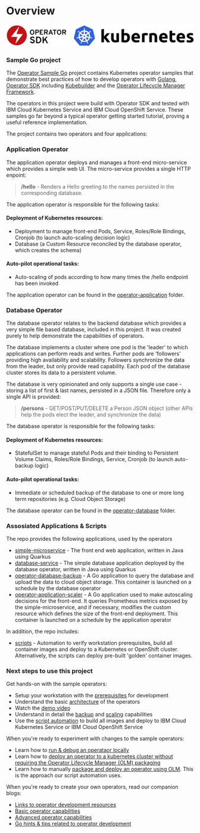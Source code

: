 # Overview

![Getting Started](./images/operators-benefits.jpeg)

### Sample Go project

The [Operator Sample Go](https://github.com/IBM/operator-sample-go) project contains Kubernetes operator samples that demonstrate best practices of how to develop operators with [Golang](https://go.dev/), [Operator SDK](https://sdk.operatorframework.io/) including [Kubebuilder](https://github.com/kubernetes-sigs/kubebuilder) and the [Operator Lifecycle Manager Framework](https://operatorframework.io/).

The operators in this project were build with Operator SDK and tested with IBM Cloud Kubernetes Service and IBM Cloud OpenShift Service.  These samples go far beyond a typical operator getting started tutorial, proving a useful reference implementation.

The project contains two operators and four applications:

### Application Operator

The application operator deploys and manages a front-end micro-service which provides a simple web UI.  The micro-service provides a single HTTP enpoint:
    
>**/hello** - Renders a Hello greeting to the names persisted in the corresponding database.
    
The application operator is responsible for the following tasks:

#### Deployment of Kubernetes resources:
* Deployment to manage front-end Pods, Service, Roles/Role Bindings, Cronjob (to launch auto-scaling decision logic)
* Database (a Custom Resource reconciled by the database operator, which creates the schema)
#### Auto-pilot operational tasks:
* Auto-scaling of pods according to how many times the /hello endpoint has been invoked

The application operator can be found in the [operator-application](https://github.com/IBM/operator-sample-go/tree/main/operator-application) folder.

### Database Operator

The database operator relates to the backend database which provides a very simple file based database, included in this project.  It was created purely to help demonstrate the capabilities of operators.

The database implements a cluster where one pod is the 'leader' to which applications can perform reads and writes.  Further pods are 'followers' providing high availability and scalability.  Followers synchronize the data from the leader, but 
only provide read capability.  Each pod of the database cluster stores its data to a persistent volume.
    
The database is very opinionated and only supports a single use case - storing a list of first & last names, persisted in a JSON file.  Therefore only a single API is provided:
    
>**/persons** - GET/POST/PUT/DELETE a Person JSON object (other APIs help the pods elect the leader, and synchronize the data)
    
The database operator is responsible for the following tasks:

#### Deployment of Kubernetes resources:
* StatefulSet to manage stateful Pods and their binding to Persistent Volume Claims, Roles/Role Bindings, Service, Cronjob (to launch auto-backup logic)
#### Auto-pilot operational tasks:
* Immediate or scheduled backup of the database to one or more long term repositories (e.g. Cloud Object Storage)

The database operator can be found in the [operator-database](https://github.com/IBM/operator-sample-go/tree/main/operator-database) folder.


### Assosiated Applications & Scripts

The repo provides the following applications, used by the operators

* [simple-microservice](https://github.com/IBM/operator-sample-go/tree/main/simple-microservice) - The front end web application, written in Java using Quarkus
* [database-service](https://github.com/IBM/operator-sample-go/tree/main/database-service) - The simple database application deployed by the database operator, written in Java using Quarkus
* [operator-database-backup](https://github.com/IBM/operator-sample-go/tree/main/operator-database-backup) - A Go application to query the database and upload the data to cloud object storage.  This container is launched on a schedule by the database operator
* [operator-application-scaler](https://github.com/IBM/operator-sample-go/tree/main/operator-application-scaler) - A Go application used to make autoscaling decisions for the front-end.  It queries Prometheus metrics exposed by the simple-microservice, and if necessary, modifies the custom resource which defines the size of the front-end deployment.  This container is launched on a schedule by the application operator

In addition, the repo includes:

* [scripts](https://github.com/IBM/operator-sample-go/tree/main/scripts) - Automation to verify workstation prerequisites, build all container images and deploy to a Kubernetes or OpenShift cluster.  Alternatively, the scripts can deploy pre-built 'golden' container images.

### Next steps to use this project

Get hands-on with the sample operators:

* Setup your workstation with the [prerequisites](./dev-prerequisites.md) for development
* Understand the basic [architecture](./intro-architecture-overview.md) of the operators
* Watch the [demo video](./intro-demo-use-cases.md)
* Understand in detail the [backup](./overview-automatically-archive-data-with-k8s-operators.md) and [scaling](./overview-scalling-applications-automatically-with-operators.md) capabilities
* Use the [script automation](./automation-overview.md) to build all images and deploy to IBM Cloud Kubernetes Service or IBM Cloud OpenShift Service

When you're ready to experiment with changes to the sample operators:

* Learn how to [run & debug an operataor locally](./dev-run-operator-locally.md)
* Learn how to [deploy an operator to a kubernetes cluster without requiring the Operator Lifecycle Manager (OLM) packaging](./dev-run-operators-without-olm.md)
* Learn how to manually [package and deploy an operator using OLM](./dev-run-operator-with-olm.md). This is the approach our script automation uses.

When you're ready to create your own operators, read our companion blogs:

* [Links to operator development resources](http://heidloff.net/articles/resources-to-build-kubernetes-operators/)
* [Basic operator capabilities](./basic-capabilities-overview.md)
* [Advanced operator capabilities](./advanced-capabilities-overview.md) 
* [Go hints & tips related to operator development](./golang-overview.md)